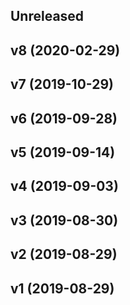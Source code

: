 ## Unreleased

## v8 (2020-02-29)

## v7 (2019-10-29)

## v6 (2019-09-28)

## v5 (2019-09-14)

## v4 (2019-09-03)

## v3 (2019-08-30)

## v2 (2019-08-29)

## v1 (2019-08-29)
